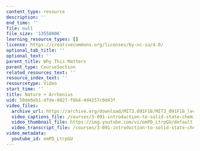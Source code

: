 ```yaml
---
content_type: resource
description: ''
end_time: ''
file: null
file_size: '13558006'
learning_resource_types: []
license: https://creativecommons.org/licenses/by-nc-sa/4.0/
optional_tab_title: ''
optional_text: ''
parent_title: Why This Matters
parent_type: CourseSection
related_resources_text: ''
resource_index_text: ''
resourcetype: Video
start_time: ''
title: Nature + Arrhenius
uid: 50de6eb1-dfde-8827-f6b4-4d4257c0d43f
video_files:
  archive_url: https://archive.org/download/MIT3.091F18/MIT3_091F18_lec23_wtm_300k.mp4
  video_captions_file: /courses/3-091-introduction-to-solid-state-chemistry-fall-2018/omPD_LtrpGU_captions.webvtt
  video_thumbnail_file: https://img.youtube.com/vi/omPD_LtrpGU/default.jpg
  video_transcript_file: /courses/3-091-introduction-to-solid-state-chemistry-fall-2018/omPD_LtrpGU_transcript.pdf
video_metadata:
  youtube_id: omPD_LtrpGU
---
```

